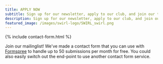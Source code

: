 ```yaml
---
title: APPLY NOW
subtitle: Sign up for our newsletter, apply to our club, and join our team today!
description: Sign up for our newsletter, apply to our club, and join our team today!
featured_image: /images/swirl-logo/SWIRL_swirl.png
---
```


{% include contact-form.html %}

Join our mailinglist!
We've made a contact form that you can use with [Formspree](https://formspree.io/create/jekyllthemes) to handle up to 50 submissions per month for free. You could also easily switch out the end-point to use another contact form service.